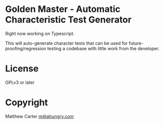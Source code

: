 # Golden Master - Automatic Characteristic Test Generator

Right now working on Typescript.

This will auto-generate character tests that can be used for
future-proofing/regression testing a codebase with little work from
the developer.

# License

GPLv3 or later

# Copyright

Matthew Carter <m@ahungry.com>
